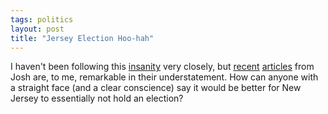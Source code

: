 ```yaml
---
tags: politics
layout: post
title: "Jersey Election Hoo-hah"
---
```




I haven't been following this <a href="http://www.washingtonpost.com/wp-dyn/articles/A41058-2002Oct3.html">insanity</a> very closely, but <a href="http://talkingpointsmemo.com/oct0201.html#1004021236am">recent</a> <a href="http://talkingpointsmemo.com/oct0201.html#100302953am">articles</a> from Josh are, to me, remarkable in their understatement. How can anyone with a straight face (and a clear conscience) say it would be better for New Jersey to essentially not hold an election?


